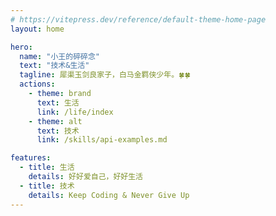 ```yaml
---
# https://vitepress.dev/reference/default-theme-home-page
layout: home

hero:
  name: "小王的碎碎念"
  text: "技术&生活"
  tagline: 犀渠玉剑良家子，白马金羁侠少年。🍀🍀
  actions:
    - theme: brand
      text: 生活
      link: /life/index
    - theme: alt
      text: 技术
      link: /skills/api-examples.md

features:
  - title: 生活
    details: 好好爱自己，好好生活
  - title: 技术
    details: Keep Coding & Never Give Up
---
```


